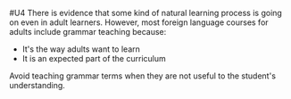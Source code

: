 #U4
There is evidence that some kind of natural learning process is going on even in adult learners. However, most foreign language courses for adults include grammar teaching because:
- It's the way adults want to learn
- It is an expected part of the curriculum

Avoid teaching grammar terms when they are not useful to the student's understanding.


